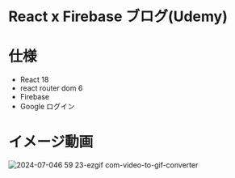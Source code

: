 # React x Firebase ブログ(Udemy)

# 仕様
- React 18
- react router dom 6
- Firebase
- Google ログイン

# イメージ動画
![2024-07-046 59 23-ezgif com-video-to-gif-converter](https://github.com/torihazi/react_udemy_blog/assets/71245205/00c3ae3b-2d72-4e49-ae4d-12bb598f6c76)
